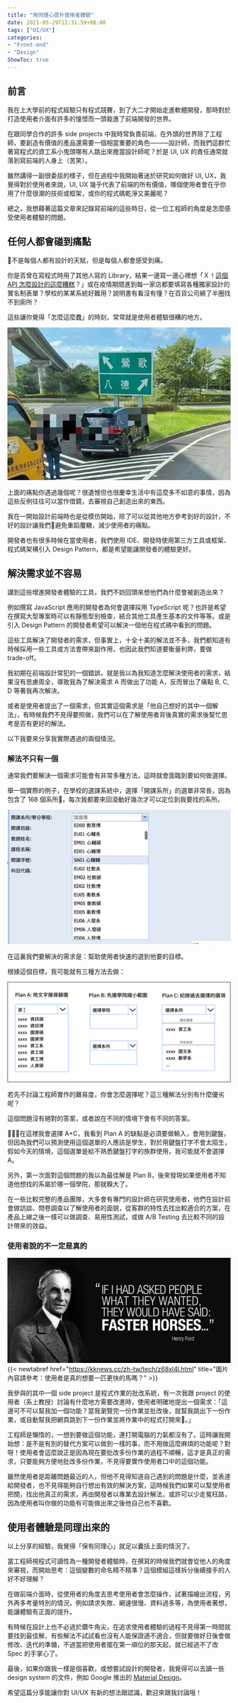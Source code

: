 ```yaml
---
title: "用同理心提升使用者體驗"
date: 2021-05-29T12:31:59+08:00
tags: ["UI/UX"]
categories:
- "Front-end"
- "Design"
ShowToc: true
---
```


## 前言

我在上大學前的程式經驗只有程式競賽，到了大二才開始走進軟體開發，那時對於打造使用者介面有許多的憧憬而一頭栽進了前端開發的世界。

在跟同學合作的許多 side projects 中我時常負責前端，在外頭的世界除了工程師，要創造有價值的產品還需要一個相當重要的角色———設計師，而我們這群忙著寫程式的資工系小鬼頭哪有人跳出來擔當設計師呢？於是 UI, UX 的責任通常就落到寫前端的人身上（苦笑）。

雖然講得一副很委屈的樣子，但在過程中我開始著迷於研究如何做好 UI, UX，我覺得對於使用者來說，UI, UX 幾乎代表了前端的所有價值，哪個使用者會在乎你用了什麼很潮的技術或框架，或你的程式碼乾淨又美麗呢？

總之，我想藉著這篇文章來記錄寫前端的這些時日，從一位工程師的角度是怎麼感受使用者體驗的問題。


## 任何人都會碰到痛點

不是每個人都有設計的天賦，但是每個人都會感受到痛。

你是否曾在寫程式時用了其他人寫的 Library，結果一邊寫一邊心裡想「Ｘ！[這個 API 怎麼設計的這麼糟糕](https://imgur.com/02uPp4K)？」或在疫情期間進到每一家店都要填寫各種獨家設計的實名制表單？學校的某某系統好難用？說明書有看沒有懂？在百貨公司繞了半圈找不到廁所？

這些讓你覺得「怎麼這麼蠢」的時刻，常常就是使用者體驗很糟的地方。

![八德鶯歌路標設計](/20210529/Bade_Yingge_original.jpeg)

上面的痛點你遇過幾個呢？很遺憾但也很慶幸生活中有這麼多不如意的事情，因為這些反例往往可以當作借鏡，去審視自己創造出來的東西。

我在一開始設計前端時也是從模仿開始，除了可以從其他地方參考到好的設計，不好的設計讓我們避免重蹈覆轍，減少使用者的痛點。

開發者也有很多時候在當使用者，我們使用 IDE、開發時使用第三方工具或框架、程式碼架構引入 Design Pattern，都是希望能讓開發者的體驗更好。


## 解決需求並不容易

講到這些增進開發者體驗的工具，我們不妨回頭來想他們為什麼會被創造出來？

例如撰寫 JavaScript 應用的開發者為何會選擇採用 TypeScript 呢？也許是希望在撰寫大型專案時可以有靜態型別檢查，結合其他工具產生基本的文件等等。或是引入 Design Pattern 的開發者希望可以解決一個他在程式碼中看到的問題。

這些工具解決了開發者的需求，但事實上，十全十美的解法並不多，我們都知道有時候採用一些工具或方法會帶來副作用，也因此我們知道要衡量利弊，要做 trade-off。

我初期在前端設計常犯的一個錯誤，就是我以為我知道怎麼解決使用者的需求，結果沒有思慮周全，導致我為了解決需求 A 而做出了功能 A，反而冒出了痛點 B, C, D 等著我再次解決。

或者是使用者提出了一個需求，但其實這個需求是「他自己想好的其中一個解法」，有時候我們不見得要照做，我們可以在了解使用者背後真實的需求後幫忙思考是否有更好的解法。

以下我要來分享我實際遇過的兩個情況。


### 解法不只有一個

通常我們要解決一個需求可能會有非常多種方法，這時就會面臨到要如何做選擇。

舉一個實際的例子，在學校的選課系統中，選擇「開課系所」的選單非常長，因為包含了 168 個系所，每次我都要來回滾動好幾次才可以定位到我要找的系所。

![選項非常多的選單](/20210529/bad-select.png)

在這裏我們要解決的需求是：幫助使用者快速的選到他要的目標。

根據這個目標，我可能就有三種方法去做：

![三種可能的解決方法](/20210529/select-plans.png)

若先不討論工程師實作的難易度，你會怎麼選擇呢？這三種解法分別有什麼優劣呢？

這個問題沒有絕對的答案，或者說在不同的情境下會有不同的答案。

在這裡我會選擇 A+C，我看到 Plan A 的缺點是必須要做輸入，會用到鍵盤，但因為我們可以預測使用這個選單的人應該是學生，對於用鍵盤打字不會太陌生，假如今天的情境，這個選單是給不熟悉鍵盤打字的族群使用，我可能就不會選擇 A。

另外，第一次面對這個問題的我以為最佳解是 Plan B，後來發現如果使用者不知道他想找的系屬於哪一個學院，那就糗大了。

在一些比較完整的產品團隊，大多會有專門的設計師在研究使用者，他們在設計前會做訪談、問卷調查以了解使用者的面貌，從客群的特性去找出較適合的方案，在產品上線之後一樣可以做調查、易用性測試，或做 A/B Testing 去比較不同的設計帶來的效益。


### 使用者說的不一定是真的

![亨利福特說：「如果我問人們想要什麼，他們會回答『一匹更快的馬』」](/20210529/faster-horse.jpeg)
{{< newtabref  href="https://kknews.cc/zh-tw/tech/z68xl4l.html" title="圖片內容請參考：使用者是真的想要一匹更快的馬嗎？" >}}

我參與的其中一個 side project 是程式作業的批改系統，有一次我跟 project 的使用者（系上教授）討論有什麼地方需要改進時，使用者明確地提出一個需求：「這邊可不可以幫我加一個功能？當我瀏覽完一份作業並批改後，就幫我跳出下一份作業，或自動幫我把網頁跳到下一份作業並將作業中的程式打開來。」

工程師是懶惰的，一想到要做這個功能，連打開電腦的力氣都沒有了。這時讓我開始想：是不是有別的替代方案可以做到一樣的事，而不用做這麼麻煩的功能呢？對呀！使用者會這麼說正是因為現在要批改多份作業的過程不順暢，這才是真正的需求，只要能夠方便地批改多份作業，不見得要實作使用者口中的這個功能。

雖然使用者是距離問題最近的人，但他不見得知道自己遇到的問題是什麼，並表達給開發者，也不見得能夠自行想出有效的解決方案，這時候我們如果可以幫使用者把關，找出他真正的需求，再由開發者以專業去設計解法，或許可以少走冤枉路，因為使用者叫你做的功能有可能做出來之後他自己也不喜歡。


## 使用者體驗是同理出來的

以上分享的經驗，我覺得「保有同理心」就足以囊括上面的情況了。

當工程師視程式可讀性為一種開發者體驗時，在撰寫的時候我們就會從他人的角度來審視，而開始思考：這個變數的命名精不精準？這個模組這樣拆分後續接手的人好不好理解？

在做前端介面時，從使用者的角度去思考使用者會怎麼操作，試著描繪出流程，另外再多考量特別的情況，例如請求失敗、網速很慢、資料過多等，為使用者著想，能讓體驗有正面的提升。

有時候在設計上也不必過於鑽牛角尖，在追求使用者體驗的過程不見得第一時間就要找到最佳解，有些解法不試試看也沒有人能保證適不適合，但就要做好日後會做修改、迭代的準備，不過當把使用者擺在第一順位的那天起，就已經逃不了改 Spec 的手掌心了。

最後，如果你跟我一樣是個喜歡，或想嘗試設計的開發者，我覺得可以去讀一些 design system 的文件，例如 Google 推出的 [Material Design](https://material.io/design)。

希望這篇分享能讓你對 UI/UX 有新的想法跟認識，歡迎來跟我討論哦！
